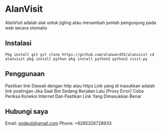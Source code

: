 # AlanVisit
AlanVisit adalah alat untuk jigling atau menambah jumlah pengunjung pada web secara otomatis

## Instalasi
`
Pkg install git
git clone https://github.com/alanward55/alanvisit
cd alanvisit
pkg install python
pkg install python2
python2 visit.py `

## Penggunaan
Pastikan link Diawali dengan http atau https
Link yang di masukkan adalah link postingan
Jika Saat Bot Sedang Berjalan Lalu [Proxy Error] Coba Periksa Koneksi Internet Dan Pastikan Link Yang Dimasukkan Benar

## Hubungi saya
Email: ondeuli@gmail.com
Phone: +6285326728933
